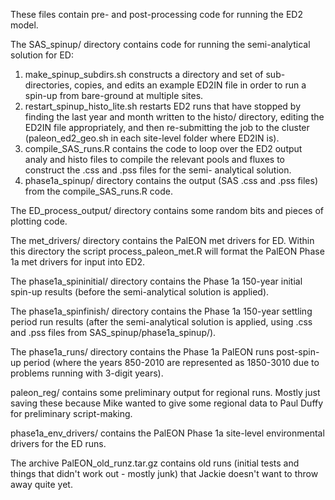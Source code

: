 These files contain pre- and post-processing code for running the ED2 model.

The SAS_spinup/ directory contains code for running the semi-analytical solution for ED:
1. make_spinup_subdirs.sh constructs a directory and set of sub-directories, copies, and edits
   an example ED2IN file in order to run a spin-up from bare-ground at multiple sites.
2. restart_spinup_histo_lite.sh restarts ED2 runs that have stopped by finding the last
   year and month written to the histo/ directory, editing the ED2IN file appropriately,
   and then re-submitting the job to the cluster (paleon_ed2_geo.sh in each site-level folder 
   where ED2IN is).
3. compile_SAS_runs.R contains the code to loop over the ED2 output analy and histo files 
   to compile the relevant pools and fluxes to construct the .css and .pss files for the semi-
   analytical solution. 
4. phase1a_spinup/ directory contains the output (SAS .css and .pss files) from the 
   compile_SAS_runs.R code.


The ED_process_output/ directory contains some random bits and pieces of plotting code.

The met_drivers/ directory contains the PalEON met drivers for ED. Within this directory the script
process_paleon_met.R will format the PalEON Phase 1a met drivers for input into ED2. 

The phase1a_spininitial/ directory contains the Phase 1a 150-year initial spin-up results (before
the semi-analytical solution is applied).

The phase1a_spinfinish/ directory contains the Phase 1a 150-year settling period run results (after
the semi-analytical solution is applied, using .css and .pss files from SAS_spinup/phase1a_spinup/).

The phase1a_runs/ directory contains the Phase 1a PalEON runs post-spin-up period (where the years
850-2010 are represented as 1850-3010 due to problems running with 3-digit years).

paleon_reg/ contains some preliminary output for regional runs. Mostly just saving these because Mike 
wanted to give some regional data to Paul Duffy for preliminary script-making.

phase1a_env_drivers/ contains the PalEON Phase 1a site-level environmental drivers for the ED runs.

The archive PalEON_old_runz.tar.gz contains old runs (initial tests and things that didn't work out -
mostly junk) that Jackie doesn't want to throw away quite yet.






